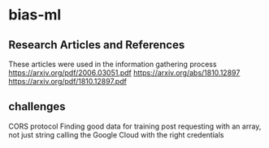# bias-ml #

## Research Articles and References ##
These articles were used in the information gathering process
https://arxiv.org/pdf/2006.03051.pdf
https://arxiv.org/abs/1810.12897
https://arxiv.org/pdf/1810.12897.pdf

## challenges ##
CORS protocol
Finding good data for training
post requesting with an array, not just string
calling the Google Cloud with the right credentials
 